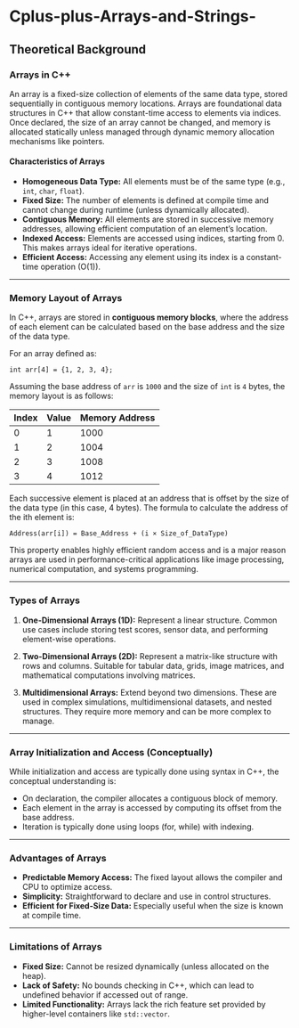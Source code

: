 # Cplus-plus-Arrays-and-Strings-

## Theoretical Background

### Arrays in C++

An array is a fixed-size collection of elements of the same data type, stored sequentially in contiguous memory locations. Arrays are foundational data structures in C++ that allow constant-time access to elements via indices. Once declared, the size of an array cannot be changed, and memory is allocated statically unless managed through dynamic memory allocation mechanisms like pointers.

#### Characteristics of Arrays

* **Homogeneous Data Type:** All elements must be of the same type (e.g., `int`, `char`, `float`).
* **Fixed Size:** The number of elements is defined at compile time and cannot change during runtime (unless dynamically allocated).
* **Contiguous Memory:** All elements are stored in successive memory addresses, allowing efficient computation of an element’s location.
* **Indexed Access:** Elements are accessed using indices, starting from 0. This makes arrays ideal for iterative operations.
* **Efficient Access:** Accessing any element using its index is a constant-time operation (O(1)).

---

### Memory Layout of Arrays

In C++, arrays are stored in **contiguous memory blocks**, where the address of each element can be calculated based on the base address and the size of the data type.

For an array defined as:

```
int arr[4] = {1, 2, 3, 4};
```

Assuming the base address of `arr` is `1000` and the size of `int` is `4` bytes, the memory layout is as follows:

| Index | Value | Memory Address |
| ----- | ----- | -------------- |
| 0     | 1     | 1000           |
| 1     | 2     | 1004           |
| 2     | 3     | 1008           |
| 3     | 4     | 1012           |

Each successive element is placed at an address that is offset by the size of the data type (in this case, 4 bytes). The formula to calculate the address of the ith element is:

```
Address(arr[i]) = Base_Address + (i × Size_of_DataType)
```

This property enables highly efficient random access and is a major reason arrays are used in performance-critical applications like image processing, numerical computation, and systems programming.

---

### Types of Arrays

1. **One-Dimensional Arrays (1D):**
   Represent a linear structure. Common use cases include storing test scores, sensor data, and performing element-wise operations.

2. **Two-Dimensional Arrays (2D):**
   Represent a matrix-like structure with rows and columns. Suitable for tabular data, grids, image matrices, and mathematical computations involving matrices.

3. **Multidimensional Arrays:**
   Extend beyond two dimensions. These are used in complex simulations, multidimensional datasets, and nested structures. They require more memory and can be more complex to manage.

---

### Array Initialization and Access (Conceptually)

While initialization and access are typically done using syntax in C++, the conceptual understanding is:

* On declaration, the compiler allocates a contiguous block of memory.
* Each element in the array is accessed by computing its offset from the base address.
* Iteration is typically done using loops (for, while) with indexing.

---

### Advantages of Arrays

* **Predictable Memory Access:** The fixed layout allows the compiler and CPU to optimize access.
* **Simplicity:** Straightforward to declare and use in control structures.
* **Efficient for Fixed-Size Data:** Especially useful when the size is known at compile time.

---

### Limitations of Arrays

* **Fixed Size:** Cannot be resized dynamically (unless allocated on the heap).
* **Lack of Safety:** No bounds checking in C++, which can lead to undefined behavior if accessed out of range.
* **Limited Functionality:** Arrays lack the rich feature set provided by higher-level containers like `std::vector`.
